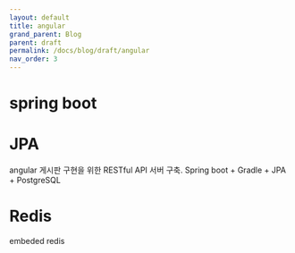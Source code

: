 ```yaml
---
layout: default
title: angular
grand_parent: Blog
parent: draft
permalink: /docs/blog/draft/angular
nav_order: 3
---
```


spring boot
===========

# JPA
angular 게시판 구현을 위한 RESTful API 서버 구축.
Spring boot + Gradle + JPA + PostgreSQL

# Redis
embeded redis
